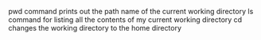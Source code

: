 pwd command prints out the path name of the current working directory
ls command for listing all the contents of my current working directory
cd changes the working directory to the home directory
